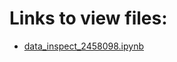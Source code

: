 # Links to view files:

* [data_inspect_2458098.ipynb](https://nbviewer.jupyter.org/github/HERA-Team/h1c_idr3_validation_notebooks/blob/main/data_inspect/data_inspect_2458098.ipynb)